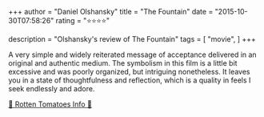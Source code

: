 +++
author = "Daniel Olshansky"
title = "The Fountain"
date = "2015-10-30T07:58:26"
rating = "⭐⭐⭐⭐"

description = "Olshansky's review of The Fountain"
tags = [
    "movie",
]
+++


A very simple and widely reiterated message of acceptance delivered in an original and authentic medium. The symbolism in this film is a little bit excessive and was poorly organized, but intriguing nonetheless. It leaves you in a state of thoughtfulness and reflection, which is a quality in feels I seek endlessly and adore.

[🍅 Rotten Tomatoes Info 🍅](https://www.rottentomatoes.com//m/the_fountain)